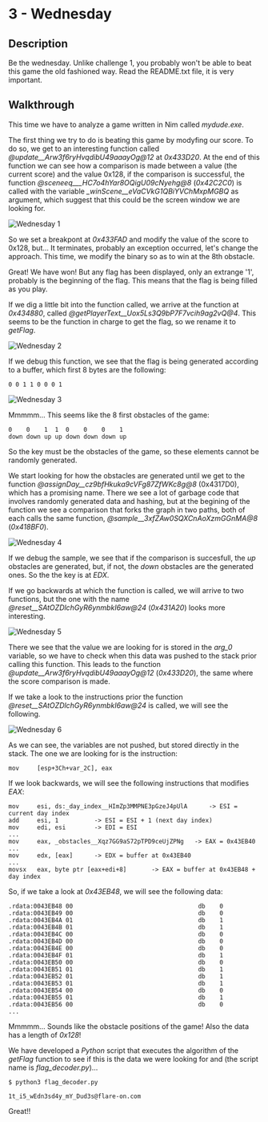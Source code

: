 # 3 - Wednesday

## Description

Be the wednesday. Unlike challenge 1, you probably won't be able to beat this game the old fashioned way. Read the README.txt file, it is very important.

## Walkthrough

This time we have to analyze a game written in Nim called _mydude.exe_.

The first thing we try to do is beating this game by modyfing our score. To do so, we get to an interesting function called _@update__Arw3f6ryHvqdibU49aaayOg@12_ at _0x433D20_. At the end of this function we can see how a comparison is made between a value (the current score) and the value 0x128, if the comparison is successful, the function _@sceneeq___HC7o4hYar8OQigU09cNyehg@8_ (_0x42C2C0_) is called with the variable _\_winScene__eVaCVkG1QBiYVChMxpMGBQ_ as argument, which suggest that this could be the screen window we are looking for.

![Wednesday 1](Images/wednesday_1.png)

So we set a breakpont at _0x433FAD_ and modify the value of the score to 0x128, but... It terminates, probably an exception occurred, let's change the approach. This time, we modify the binary so as to win at the 8th obstacle.

Great! We have won! But any flag has been displayed, only an extrange '1', probably is the beginning of the flag. This means that the flag is being filled as you play.

If we dig a little bit into the function called, we arrive at the function at _0x434880_, called _@getPlayerText__Uox5Ls3Q9bP7F7vcih9ag2vQ@4_. This seems to be the function in charge to get the flag, so we rename it to _getFlag_.

![Wednesday 2](Images/wednesday_2.png)

If we debug this function, we see that the flag is being generated according to a buffer, which first 8 bytes are the following:

```
0 0 1 1 0 0 0 1
```

![Wednesday 3](Images/wednesday_3.png)

Mmmmm... This seems like the 8 first obstacles of the game:

```
0    0    1  1  0    0    0    1
down down up up down down down up
```

So the key must be the obstacles of the game, so these elements cannot be randomly generated.

We start looking for how the obstacles are generated until we get to the function _@assignDay__cz9bfHkuka9cVFg87ZfWKc8g@8_ (0x4317D0), which has a promising name. There we see a lot of garbage code that involves randomly generated data and hashing, but at the begining of the function we see a comparison that forks the graph in two paths, both of each calls the same function, _@sample__3xfZAw0SQXCnAoXzmGGnMA@8_ (_0x418BF0_).

![Wednesday 4](Images/wednesday_4.png)

If we debug the sample, we see that if the comparison is succesfull, the _up_ obstacles are generated, but, if not, the _down_ obstacles are the generated ones. So the the key is at _EDX_.

If we go backwards at which the function is called, we will arrive to two functions, but the one with the name _@reset__SAtOZDlchGyR6ynmbkI6aw@24_ (_0x431A20_) looks more interesting.

![Wednesday 5](Images/wednesday_5.png)

There we see that the value we are looking for is stored in the _arg_0_ variable, so we have to check when this data was pushed to the stack prior calling this function. This leads to the function _@update__Arw3f6ryHvqdibU49aaayOg@12_ (_0x433D20_), the same where the score comparison is made.

If we take a look to the instructions prior the function _@reset__SAtOZDlchGyR6ynmbkI6aw@24_ is called, we will see the following.

![Wednesday 6](Images/wednesday_6.png)

As we can see, the variables are not pushed, but stored directly in the stack. The one we are looking for is the instruction:

```
mov     [esp+3Ch+var_2C], eax
```

If we look backwards, we will see the following instructions that modifies _EAX_:

```
mov     esi, ds:_day_index__HImZp3MMPNE3pGzeJ4pUlA		-> ESI = current day index
add     esi, 1			-> ESI = ESI + 1 (next day index)
mov     edi, esi		-> EDI = ESI
...
mov     eax, _obstacles__Xqz7GG9aS72pTPD9ceUjZPNg	-> EAX = 0x43EB40
...
mov     edx, [eax]		-> EDX = buffer at 0x43EB40
...
movsx   eax, byte ptr [eax+edi+8]		-> EAX = buffer at 0x43EB48 + day index

```

So, if we take a look at _0x43EB48_, we will see the following data:

```
.rdata:0043EB48 00                                   db    0
.rdata:0043EB49 00                                   db    0
.rdata:0043EB4A 01                                   db    1
.rdata:0043EB4B 01                                   db    1
.rdata:0043EB4C 00                                   db    0
.rdata:0043EB4D 00                                   db    0
.rdata:0043EB4E 00                                   db    0
.rdata:0043EB4F 01                                   db    1
.rdata:0043EB50 00                                   db    0
.rdata:0043EB51 01                                   db    1
.rdata:0043EB52 01                                   db    1
.rdata:0043EB53 01                                   db    1
.rdata:0043EB54 00                                   db    0
.rdata:0043EB55 01                                   db    1
.rdata:0043EB56 00                                   db    0
...
```

Mmmmm... Sounds like the obstacle positions of the game! Also the data has a length of _0x128_!

We have developed a _Python_ script that executes the algorithm of the _getFlag_ function to see if this is the data we were looking for and (the script name is _flag_decoder.py_)...

```
$ python3 flag_decoder.py 

1t_i5_wEdn3sd4y_mY_Dud3s@flare-on.com
```

Great!!